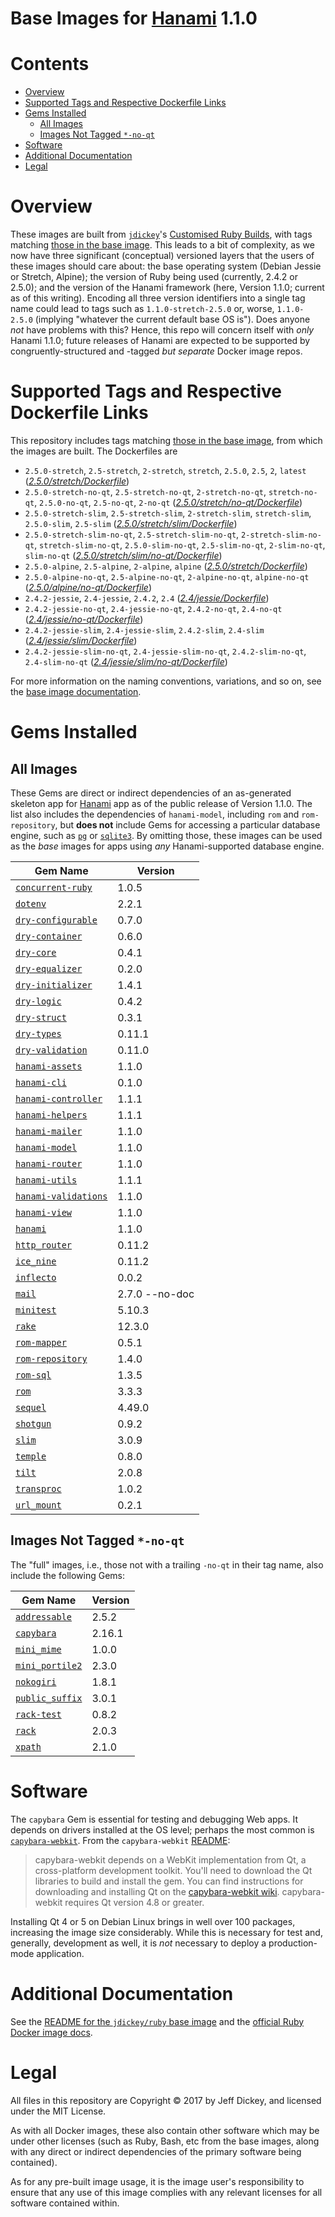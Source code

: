 # Base Images for [Hanami](http://hanamirb.org/) 1.1.0

# Contents

- [Overview](#overview)
- [Supported Tags and Respective Dockerfile Links](#supported-tags-and-respective-dockerfile-links)
- [Gems Installed](#gems-installed)
  * [All Images](#all-images)
  * [Images Not Tagged `*-no-qt`](#images-not-tagged--no-qt)
- [Software](#software)
- [Additional Documentation](#additional-documentation)
- [Legal](#legal)

# Overview

These images are built from [`jdickey`](https://hub.docker.com/r/jdickey/hanami-1.1.0-base)'s [Customised Ruby Builds](https://github.com/jdickey/docker-ruby), with tags matching [those in the base image](https://hub.docker.com/r/jdickey/docker-ruby/README.md#supported-tags-and-respective-dockerfile-links). This leads to a bit of complexity, as we now have three significant (conceptual) versioned layers that the users of these images should care about: the base operating system (Debian Jessie or Stretch, Alpine); the version of Ruby being used (currently, 2.4.2 or 2.5.0); and the version of the Hanami framework (here, Version 1.1.0; current as of this writing). Encoding all three version identifiers into a single tag name could lead to tags such as `1.1.0-stretch-2.5.0` or, worse, `1.1.0-2.5.0` (implying "whatever the current default base OS is"). Does anyone *not* have problems with this? Hence, this repo will concern itself with *only* Hanami 1.1.0; future releases of Hanami are expected to be supported by congruently-structured and -tagged *but separate* Docker image repos.

# Supported Tags and Respective Dockerfile Links

This repository includes tags matching [those in the base image](https://hub.docker.com/r/jdickey/docker-ruby/README.md#supported-tags-and-respective-dockerfile-links), from which the images are built. The Dockerfiles are

* `2.5.0-stretch`, `2.5-stretch`, `2-stretch`, `stretch`, `2.5.0`, `2.5`, `2`, `latest` ([*2.5.0/stretch/Dockerfile*](https://github.com/jdickey/hanami-1.1.0-base/blob/master/2.5.0/stretch/Dockerfile))
* `2.5.0-stretch-no-qt`, `2.5-stretch-no-qt`, `2-stretch-no-qt`, `stretch-no-qt`, `2.5.0-no-qt`, `2.5-no-qt`, `2-no-qt` ([*2.5.0/stretch/no-qt/Dockerfile*](https://github.com/jdickey/hanami-1.1.0-base/blob/master/2.5.0/stretch/no-qt/Dockerfile))
* `2.5.0-stretch-slim`, `2.5-stretch-slim`, `2-stretch-slim`, `stretch-slim`, `2.5.0-slim`, `2.5-slim` ([*2.5.0/stretch/slim/Dockerfile*](https://github.com/jdickey/hanami-1.1.0-base/blob/master/2.5.0/stretch/slim/Dockerfile))
* `2.5.0-stretch-slim-no-qt`, `2.5-stretch-slim-no-qt`, `2-stretch-slim-no-qt`, `stretch-slim-no-qt`, `2.5.0-slim-no-qt`, `2.5-slim-no-qt`, `2-slim-no-qt`, `slim-no-qt` ([*2.5.0/stretch/slim/no-qt/Dockerfile*](https://github.com/jdickey/hanami-1.1.0-base/blob/master/2.5.0/stretch/slim/no-qt/Dockerfile))
* `2.5.0-alpine`, `2.5-alpine`, `2-alpine`, `alpine` ([*2.5.0/stretch/Dockerfile*](https://github.com/jdickey/hanami-1.1.0-base/blob/master/2.5.0/stretch/Dockerfile))
* `2.5.0-alpine-no-qt`, `2.5-alpine-no-qt`, `2-alpine-no-qt`, `alpine-no-qt` ([*2.5.0/alpine/no-qt/Dockerfile*](https://github.com/jdickey/hanami-1.1.0-base/blob/master/2.5.0/alpine/no-qt/Dockerfile))
* `2.4.2-jessie`, `2.4-jessie`, `2.4.2`, `2.4` ([*2.4/jessie/Dockerfile*](https://github.com/jdickey/hanami-1.1.0-base/blob/master/2.4/jessie/Dockerfile))
* `2.4.2-jessie-no-qt`, `2.4-jessie-no-qt`, `2.4.2-no-qt`, `2.4-no-qt` ([*2.4/jessie/no-qt/Dockerfile*](https://github.com/jdickey/hanami-1.1.0-base/blob/master/2.4/jessie/no-qt/Dockerfile))
* `2.4.2-jessie-slim`, `2.4-jessie-slim`, `2.4.2-slim`, `2.4-slim` ([*2.4/jessie/slim/Dockerfile*](https://github.com/jdickey/hanami-1.1.0-base/blob/master/2.4/jessie/slim/Dockerfile))
* `2.4.2-jessie-slim-no-qt`, `2.4-jessie-slim-no-qt`, `2.4.2-slim-no-qt`, `2.4-slim-no-qt` ([*2.4/jessie/slim/no-qt/Dockerfile*](https://github.com/jdickey/hanami-1.1.0-base/blob/master/2.4/jessie/slim/no-qt/Dockerfile))

For more information on the naming conventions, variations, and so on, see the [base image documentation](https://hub.docker.com/r/jdickey/docker-ruby/README.md#supported-tags-and-respective-dockerfile-links).

# Gems Installed

## All Images

These Gems are direct or indirect dependencies of an as-generated skeleton app for [Hanami](http://hanamirb.org) app as of the public release of Version 1.1.0. The list also includes the dependencies of `hanami-model`, including `rom` and `rom-repository`, but **does not** include Gems for accessing a particular database engine, such as [`pg`](https://rubygems.org/gems/pg) or [`sqlite3`](https://rubygems.org/gems/sqlite3). By omitting those, these images can be used as the *base* images for apps using *any* Hanami-supported database engine.

| Gem Name | Version |
| -------- | ------- |
| [`concurrent-ruby`](https://rubygems.org/gems/concurrent-ruby) | 1.0.5 |
| [`dotenv`](https://rubygems.org/gems/dotenv) | 2.2.1 |
| [`dry-configurable`](https://rubygems.org/gems/dry-configurable) | 0.7.0 |
| [`dry-container`](https://rubygems.org/gems/dry-container) | 0.6.0 |
| [`dry-core`](https://rubygems.org/gems/dry-core) | 0.4.1 |
| [`dry-equalizer`](https://rubygems.org/gems/dry-equalizer) | 0.2.0 |
| [`dry-initializer`](https://rubygems.org/gems/dry-initializer) | 1.4.1 |
| [`dry-logic`](https://rubygems.org/gems/dry-logic) | 0.4.2 |
| [`dry-struct`](https://rubygems.org/gems/dry-struct) | 0.3.1 |
| [`dry-types`](https://rubygems.org/gems/dry-types) | 0.11.1 |
| [`dry-validation`](https://rubygems.org/gems/dry-validation) | 0.11.0 |
| [`hanami-assets`](https://rubygems.org/gems/hanami-assets) | 1.1.0 |
| [`hanami-cli`](https://rubygems.org/gems/hanami-cli) | 0.1.0 |
| [`hanami-controller`](https://rubygems.org/gems/hanami-controller) | 1.1.1 |
| [`hanami-helpers`](https://rubygems.org/gems/hanami-helpers) | 1.1.1 |
| [`hanami-mailer`](https://rubygems.org/gems/hanami-mailer) | 1.1.0 |
| [`hanami-model`](https://rubygems.org/gems/hanami-model) | 1.1.0 |
| [`hanami-router`](https://rubygems.org/gems/hanami-router) | 1.1.0 |
| [`hanami-utils`](https://rubygems.org/gems/hanami-utils) | 1.1.1 |
| [`hanami-validations`](https://rubygems.org/gems/hanami-validations) | 1.1.0 |
| [`hanami-view`](https://rubygems.org/gems/hanami-view) | 1.1.0 |
| [`hanami`](https://rubygems.org/gems/gem_name) | 1.1.0 |
| [`http_router`](https://rubygems.org/gems/http_router) | 0.11.2 |
| [`ice_nine`](https://rubygems.org/gems/ice_nine) | 0.11.2 |
| [`inflecto`](https://rubygems.org/gems/inflecto) | 0.0.2 |
| [`mail`](https://rubygems.org/gems/mail) | 2.7.0 --no-doc |
| [`minitest`](https://rubygems.org/gems/minitest) | 5.10.3 |
| [`rake`](https://rubygems.org/gems/rake) | 12.3.0 |
| [`rom-mapper`](https://rubygems.org/gems/rom-mapper) | 0.5.1 |
| [`rom-repository`](https://rubygems.org/gems/rom-repository) | 1.4.0 |
| [`rom-sql`](https://rubygems.org/gems/rom-sql) | 1.3.5 |
| [`rom`](https://rubygems.org/gems/rom) | 3.3.3 |
| [`sequel`](https://rubygems.org/gems/sequel) | 4.49.0 |
| [`shotgun`](https://rubygems.org/gems/shotgun) | 0.9.2 |
| [`slim`](https://rubygems.org/gems/slim) | 3.0.9 |
| [`temple`](https://rubygems.org/gems/temple) | 0.8.0 |
| [`tilt`](https://rubygems.org/gems/tilt) | 2.0.8 |
| [`transproc`](https://rubygems.org/gems/transproc) | 1.0.2 |
| [`url_mount`](https://rubygems.org/gems/url_mount) | 0.2.1 |

## Images Not Tagged `*-no-qt`

The "full" images, i.e., those not with a trailing `-no-qt` in their tag name, also include the following Gems:

| Gem Name | Version |
| -------- | ------- |
| [`addressable`](https://rubygems.org/gems/addressable) | 2.5.2 |
| [`capybara`](https://rubygems.org/gems/capybara) | 2.16.1 |
| [`mini_mime`](https://rubygems.org/gems/mini_mime) | 1.0.0 |
| [`mini_portile2`](https://rubygems.org/gems/mini_portile2) | 2.3.0 |
| [`nokogiri`](https://rubygems.org/gems/nokogiri) | 1.8.1 |
| [`public_suffix`](https://rubygems.org/gems/public_suffix) | 3.0.1 |
| [`rack-test`](https://rubygems.org/gems/rack-test) | 0.8.2 |
| [`rack`](https://rubygems.org/gems/rack) | 2.0.3 |
| [`xpath`](https://rubygems.org/gems/xpath) | 2.1.0 |

# Software

The `capybara` Gem is essential for testing and debugging Web apps. It depends on drivers installed at the OS level; perhaps the most common is [`capybara-webkit`](https://github.com/thoughtbot/capybara-webkit). From the `capybara-webkit` [README](https://github.com/thoughtbot/capybara-webkit):

> capybara-webkit depends on a WebKit implementation from Qt, a cross-platform development toolkit. You'll need to download the Qt libraries to build and install the gem. You can find instructions for downloading and installing Qt on the [capybara-webkit wiki](https://github.com/thoughtbot/capybara-webkit/wiki/Installing-Qt-and-compiling-capybara-webkit). capybara-webkit requires Qt version 4.8 or greater.

Installing Qt 4 or 5 on Debian Linux brings in well over 100 packages, increasing the image size considerably. While this is necessary for test and, generally, development as well, it is *not* necessary to deploy a production-mode application.

# Additional Documentation

See the [README for the `jdickey/ruby` base image](https://hub.docker.com/r/jdickey/ruby/) and the [official Ruby Docker image docs](https://hub.docker.com/_/ruby/).

# Legal

All files in this repository are Copyright © 2017 by Jeff Dickey, and licensed under the MIT License.

As with all Docker images, these also contain other software which may be under other licenses (such as Ruby, Bash, etc from the base images, along with any direct or indirect dependencies of the primary software being contained).

As for any pre-built image usage, it is the image user's responsibility to ensure that any use of this image complies with any relevant licenses for all software contained within.
